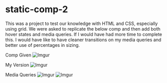 # static-comp-2

This was a project to test our knowledge with HTML and CSS, especially using grid. We were asked to replicate the below comp and then add both hover states and media queries. If I would have had more time to complete this. I would have like to have cleaner transitions on my media queries and better use of percentages in sizing. 

Comp Given
![Imgur](https://i.imgur.com/MAytwZK.png)

My Version
![Imgur](https://i.imgur.com/OM2Gv4H.png)

Media Queries
![Imgur](https://i.imgur.com/4UxRsOp.png)
![Imgur](https://i.imgur.com/546894E.png)
